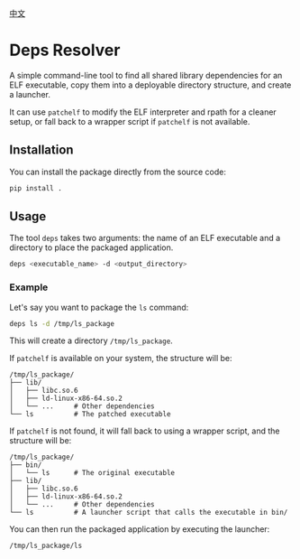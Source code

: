 [中文](./README_zh.md)

# Deps Resolver

A simple command-line tool to find all shared library dependencies for an ELF executable, copy them into a deployable directory structure, and create a launcher. 

It can use `patchelf` to modify the ELF interpreter and rpath for a cleaner setup, or fall back to a wrapper script if `patchelf` is not available.

## Installation

You can install the package directly from the source code:

```bash
pip install .
```

## Usage

The tool `deps` takes two arguments: the name of an ELF executable and a directory to place the packaged application.

```bash
deps <executable_name> -d <output_directory>
```

### Example

Let's say you want to package the `ls` command:

```bash
deps ls -d /tmp/ls_package
```

This will create a directory `/tmp/ls_package`.

If `patchelf` is available on your system, the structure will be:
```
/tmp/ls_package/
├── lib/
│   ├── libc.so.6
│   ├── ld-linux-x86-64.so.2
│   └── ...     # Other dependencies
└── ls          # The patched executable
```

If `patchelf` is not found, it will fall back to using a wrapper script, and the structure will be:
```
/tmp/ls_package/
├── bin/
│   └── ls      # The original executable
├── lib/
│   ├── libc.so.6
│   ├── ld-linux-x86-64.so.2
│   └── ...     # Other dependencies
└── ls          # A launcher script that calls the executable in bin/
```

You can then run the packaged application by executing the launcher:

```bash
/tmp/ls_package/ls
```
